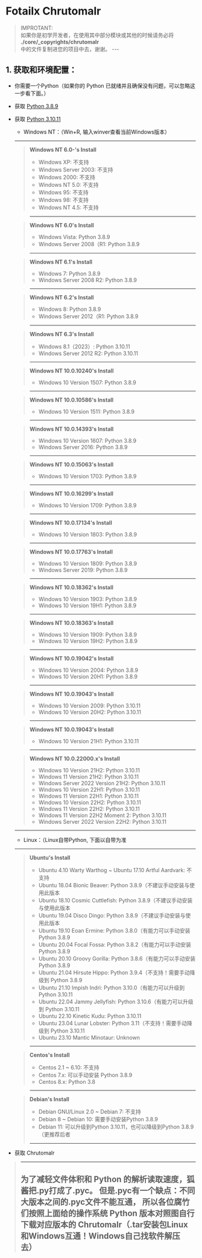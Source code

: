 # Fotailx Chrutomalr
> IMPROTANT:\
> 如果你是初学开发者，在使用其中部分模块或其他的时候请务必将\
> **./core/_copyrights/chrutomalr**\
> 中的文件复制进您的项目中去，谢谢。
\---


## 1. 获取和环境配置：
- 你需要一个Python（如果你的 Python 已就绪并且确保没有问题，可以忽略这一步看下面。）
- 获取 [Python 3.8.9](https://www.python.org/downloads/release/python-389/)
- 获取 [Python 3.10.11](https://www.python.org/downloads/release/python-31011/)

  - Windows NT：（Win+R, 输入winver查看当前Windows版本）                                                                                                           
  - ---
  > **Windows NT 6.0-'s Install**
  > - Windows XP: 不支持
  > - Windows Server 2003: 不支持
  > - Windows 2000: 不支持
  > - Windows NT 5.0: 不支持
  > - Windows 95: 不支持
  > - Windows 98: 不支持
  > - Windows NT 4.5: 不支持


  > ---


  > **Windows NT 6.0's Install**
  > - Windows Vista: Python 3.8.9
  > - Windows Server 2008（R1: Python 3.8.9


  > ---


  > **Windows NT 6.1's Install**
  > - Windows 7: Python 3.8.9
  > - Windows Server 2008 R2: Python 3.8.9


  > ---


  > **Windows NT 6.2's Install**
  > - Windows 8: Python 3.8.9
  > - Windows Server 2012（R1: Python 3.8.9


  > ---


  > **Windows NT 6.3's Install**
  > - Windows 8.1（2023）: Python 3.10.11
  > - Windows Server 2012 R2: Python 3.10.11


  > ---


  > **Windows NT 10.0.10240's Install**
  > - Windows 10 Version 1507: Python 3.8.9


  > ---


  > **Windows NT 10.0.10586's Install**
  > - Windows 10 Version 1511: Python 3.8.9


  > ---


  > **Windows NT 10.0.14393's Install**
  > - Windows 10 Version 1607: Python 3.8.9
  > - Windows Server 2016: Python 3.8.9


  > ---


  > **Windows NT 10.0.15063's Install**
  > - Windows 10 Version 1703: Python 3.8.9


  > ---


  > **Windows NT 10.0.16299's Install**
  > - Windows 10 Version 1709: Python 3.8.9


  > ---


  > **Windows NT 10.0.17134's Install**
  > - Windows 10 Version 1803: Python 3.8.9


  > ---


  > **Windows NT 10.0.17763's Install**
  > - Windows 10 Version 1809: Python 3.8.9
  > - Windows Server 2019: Python 3.8.9


  > ---


  > **Windows NT 10.0.18362's Install**
  > - Windows 10 Version 1903: Python 3.8.9
  > - Windows 10 Version 19H1: Python 3.8.9


  > ---


  > **Windows NT 10.0.18363's Install**
  > - Windows 10 Version 1909: Python 3.8.9
  > - Windows 10 Version 19H2: Python 3.8.9


  > ---


  > **Windows NT 10.0.19042's Install**
  > - Windows 10 Version 2004: Python 3.8.9
  > - Windows 10 Version 20H1: Python 3.8.9


  > ---


  > **Windows NT 10.0.19043's Install**
  > - Windows 10 Version 2009: Python 3.10.11
  > - Windows 10 Version 20H2: Python 3.10.11


  > ---


  > **Windows NT 10.0.19043's Install**
  > - Windows 10 Version 21H1: Python 3.10.11


  > ---


  > **Windows NT 10.0.22000.x's Install**
  > - Windows 10 Version 21H2: Python 3.10.11
  > - Windows 11 Version 21H2: Python 3.10.11
  > - Windows Server 2022 Version 21H2: Python 3.10.11
  > - Windows 10 Version 22H1: Python 3.10.11
  > - Windows 11 Version 22H1: Python 3.10.11
  > - Windows 10 Version 22H2: Python 3.10.11
  > - Windows 11 Version 22H2: Python 3.10.11
  > - Windows 11 Version 22H2 Moment 2: Python 3.10.11
  > - Windows Server 2022 Version 22H2: Python 3.10.11
  - ---
  - Linux：（Linux自带Python, 下面以自带为准
  - ---

  > **Ubuntu's Install**
  > - Ubuntu 4.10 Warty Warthog ~ Ubuntu 17.10 Artful Aardvark: 不支持
  > - Ubuntu 18.04 Bionic Beaver: Python 3.8.9（不建议手动安装与使用此版本
  > - Ubuntu 18.10 Cosmic Cuttlefish: Python 3.8.9（不建议手动安装与使用此版本
  > - Ubuntu 19.04 Disco Dingo: Python 3.8.9（不建议手动安装与使用此版本
  > - Ubuntu 19.10 Eoan Ermine: Python 3.8.0（有能力可以手动安装 Python 3.8.9
  > - Ubuntu 20.04 Focal Fossa: Python 3.8.2（有能力可以手动安装 Python 3.8.9
  > - Ubuntu 20.10 Groovy Gorilla: Python 3.8.6（有能力可以手动安装 Python 3.8.9
  > - Ubuntu 21.04 Hirsute Hippo: Python 3.9.4（不支持！需要手动降级到 Python 3.8.9
  > - Ubuntu 21.10 Impish Indri: Python 3.10.0（有能力可以升级到Python 3.10.11
  > - Ubuntu 22.04 Jammy Jellyfish: Python 3.10.6（有能力可以升级到 Python 3.10.11
  > - Ubuntu 22.10 Kinetic Kudu: Python 3.10.11
  > - Ubuntu 23.04 Lunar Lobster: Python 3.11（不支持！需要手动降级到 Python 3.10.11  
  > - Ubuntu 23.10 Mantic Minotaur: Unknown


  > ---


  > **Centos's Install**
  > - Centos 2.1 ~ 6.10: 不支持
  > - Centos 7.x: 可以手动安装 Python 3.8.9
  > - Centos 8.x: Python 3.8

  > ---

  > **Debian's Install**
  > - Debian GNU/Linux 2.0 ~ Debian 7: 不支持
  > - Debian 8 ~ Debian 10: 需要手动安装Python 3.8.9
  > - Debian 11: 可以升级到Python 3.10.11，也可以降级到Python 3.8.9（更推荐后者
  > ---
 
 - 获取 Chrutomalr

  > ---
  > 为了减轻文件体积和 Python 的**解析读取**速度，狐酱把.py打成了.pyc。
  > 但是.pyc有一个缺点：不同大版本之间的.pyc文件不能互通，
  > 所以各位腐竹们按照上面给的操作系统 Python 版本对照图自行下载对应版本的 Chrutomalr（**.tar安装包Linux和Windows互通！Windows自己找软件解压去**）
  > ---
